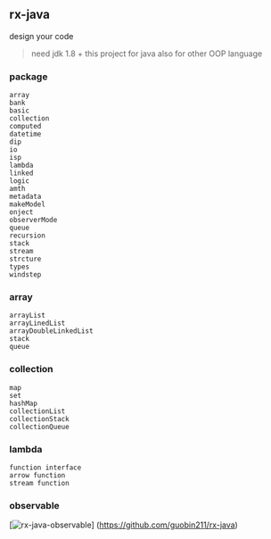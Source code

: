 ## rx-java

design your code
    
> need jdk 1.8 +
> this project for java
> also for other OOP language



### package
    array
    bank
    basic
    collection
    computed
    datetime
    dip
    io
    isp
    lambda
    linked
    logic
    amth
    metadata
    makeModel
    onject
    observerMode
    queue
    recursion
    stack
    stream
    strcture
    types
    windstep
    
### array
    
    arrayList
    arrayLinedList
    arrayDoubleLinkedList
    stack
    queue
    
### collection
    
    map
    set
    hashMap
    collectionList
    collectionStack
    collectionQueue
    
### lambda

    function interface
    arrow function
    stream function

### observable

[![rx-java-observable](https://github.com/guobin211/rest-express/blob/master/design/observer.png)]
(https://github.com/guobin211/rx-java)